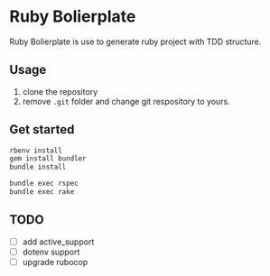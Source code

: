 # Ruby Bolierplate

Ruby Bolierplate is use to generate ruby project with TDD structure.

## Usage

1. clone the repository
2. remove `.git` folder and change git respository to yours.

## Get started

```sh
rbenv install
gem install bundler
bundle install

bundle exec rspec
bundle exec rake
```

## TODO

- [ ] add active_support
- [ ] dotenv support
- [ ] upgrade rubocop

